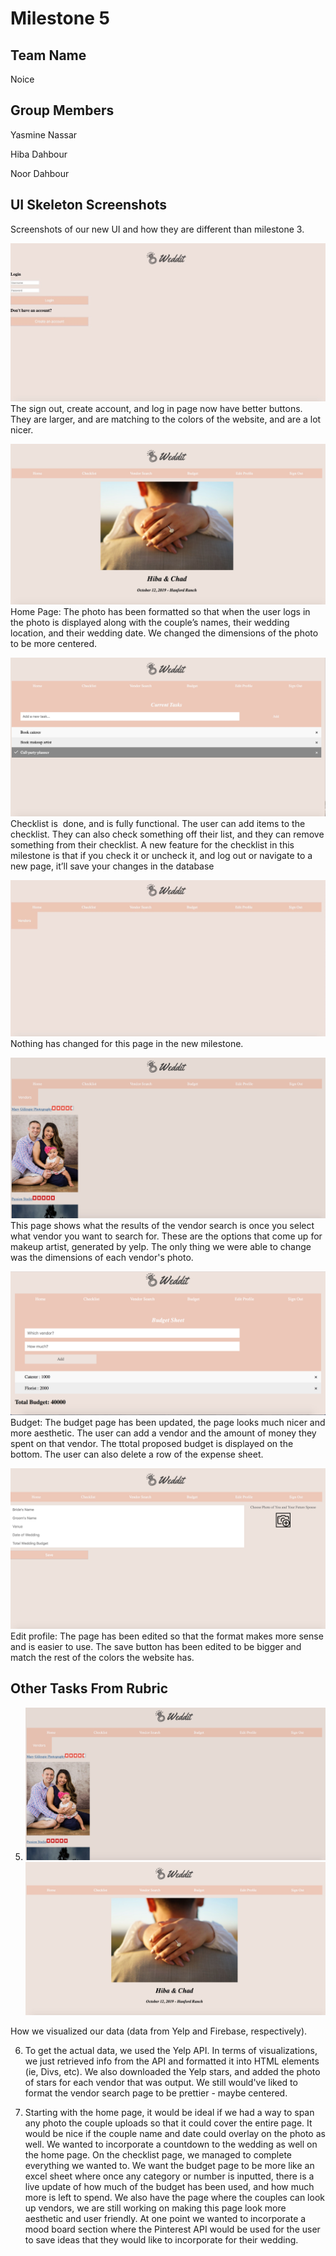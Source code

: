 # Milestone 5

## Team Name
Noice

## Group Members
Yasmine Nassar

Hiba Dahbour

Noor Dahbour

 

## UI Skeleton Screenshots
Screenshots of our new UI and how they are different than milestone 3.

![Login Page](static_files/pics/milestone5/login.png)
The sign out, create account, and log in page now have better buttons. They are larger, and are matching to the colors of the website, and are a lot nicer. 

![Home Page](static_files/pics/milestone5/home.png)
Home Page: The photo has been formatted so that when the user logs in the photo is displayed along with the couple’s names, their wedding location, and their wedding date. We changed the dimensions of the photo to be more centered.

![Checklist Page](static_files/pics/milestone5/checklist.png)
Checklist is  done, and is fully functional. The user can add items to the checklist. They can also check something off their list, and they can remove something from their checklist. A new feature for the checklist in this milestone is that if you check it or uncheck it, and log out or navigate to a new page, it’ll save your changes in the database

![Search Page](static_files/pics/milestone5/search1.png)
Nothing has changed for this page in the new milestone.

![Results Page](static_files/pics/milestone5/search2.png)
This page shows what the results of the vendor search is once you select what vendor you want to search for. These are the options that come up for makeup artist, generated by yelp. The only thing we were able to change was the dimensions of each vendor's photo.

![Budget Page](static_files/pics/milestone5/budget.png)
Budget: The budget page has been updated, the page looks much nicer and more aesthetic. The user can add a vendor and the amount of money they spent on that vendor. The ttotal proposed budget is displayed on the bottom. The user can also delete a row of the expense sheet.

![Profile Page](static_files/pics/milestone5/profile.png)
Edit profile: The page has been edited so that the format makes more sense and is easier to use. The save button has been edited to be bigger and match the rest of the colors the website has.

## Other Tasks From Rubric
5. ![Results Page](static_files/pics/milestone5/search2.png)
![Home Page](static_files/pics/milestone5/home.png)

How we visualized our data (data from Yelp and Firebase, respectively).


6. To get the actual data, we used the Yelp API. In terms of visualizations, we
   just retrieved info from the API and formatted it into HTML elements (ie,
   Divs, etc). We also downloaded the Yelp stars, and added the photo of stars
   for each vendor that was output. We still would've liked to format the vendor
     search page to be prettier - maybe centered. 

7. Starting with the home page, it would be ideal if we had a way to span any photo the couple uploads so that it could cover the entire page. It would be nice if the couple name and date could overlay on the photo as well. We wanted to incorporate a countdown to the wedding as well on the home page. On the checklist page, we managed to complete everything we wanted to. We want the budget page to be more like an excel sheet where once any category or number is inputted, there is a live update of how much of the budget has been used, and how much more is left to spend. We also have the page where the couples can look up vendors, we are still working on making this page look more aesthetic and user friendly. At one point we wanted to incorporate a mood board section where the Pinterest API would be used for the user to save ideas that they would like to incorporate for their wedding.
